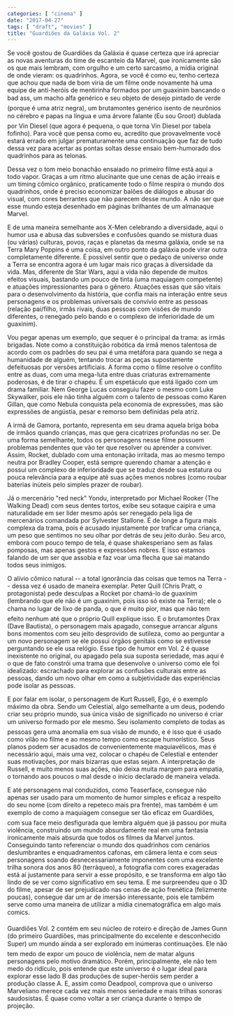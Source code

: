 ```yaml
---
categories: [ "cinema" ]
date: "2017-04-27"
tags: [ "draft", "movies" ]
title: "Guardiões da Galáxia Vol. 2"
---
```

Se você gostou de Guardiões da Galáxia é quase certeza que
irá apreciar as novas aventuras do time de escanteio da Marvel, que
ironicamente são os que mais lembram, com orgulho e um certo sarcasmo,
a mídia original de onde vieram: os quadrinhos. Agora, se você é
como eu, tenho certeza que achou que nada de bom viria de um filme onde
novamente há uma equipe de anti-heróis de mentirinha formados por um
guaxinim bancando o bad ass, um macho alfa genérico e seu objeto
de desejo pintado de verde (porque é uma atriz negra), um brutamontes
genérico isento de neurônios no cérebro e papas na língua e uma
árvore falante (Eu sou Groot) dublada por Vin Diesel (que agora
é pequena, o que torna Vin Diesel por tabela fofinho). Para você que
pensa como eu, acredito que provavelmente você estará errado em julgar
prematuramente uma continuação que faz de tudo dessa vez para acertar as
pontas soltas desse ensaio bem-humorado dos quadrinhos para as telonas.

Dessa vez o tom meio bonachão ensaiado no primeiro filme está aqui a
todo vapor. Graças a um ritmo alucinante que une cenas de ação irreais
e um timing cômico orgânico, praticamente todo o filme respira o mundo
dos quadrinhos, onde é preciso economizar balões de diálogos e abusar
do visual, com cores berrantes que não parecem desse mundo. A não ser
que esse mundo esteja desenhado em páginas brilhantes de um almanaque
Marvel.

E de uma maneira semelhante aos X-Men celebrando a diversidade, aqui o
humor usa e abusa das subversões e confusões quando se mistura duas
(ou várias) culturas, povos, raças e planetas da mesma galáxia,
onde se na Terra Mary Poppins é uma coisa, em outro ponto da galáxia
pode virar outra completamente diferente. É possível sentir que o
pedaço de universo onde a Terra se encontra agora é um lugar mais
rico graças à diversidade da vida. Mas, diferente de Star Wars,
aqui a vida não depende de muitos efeitos visuais, bastando um pouco
de tinta (uma maquiagem competente) e atuações impressionantes para
o gênero. Atuações essas que são vitais para o desenvolvimento da
história, que confia mais na interação entre seus personagens e os
problemas universais de convívio entre as pessoas (relação pai/filho,
irmãs rivais, duas pessoas com visões de mundo diferentes, o renegado
pelo bando e o complexo de inferioridade de um guaxinim).

Vou pegar apenas um exemplo, que sequer é o principal da trama: as irmãs
brigadas. Note como a constituição robótica da irmã menos talentosa de
acordo com os padrões do seu pai é uma metáfora para quando se nega a
humanidade de alguém, tentando trocar as peças supostamente defeituosas
por versões artificiais. A forma como o filme resolve o conflito entre
as duas, com uma mega-luta entre duas criaturas extremamente poderosas,
é de tirar o chapéu. É um espetáculo que está ligado com um drama
familiar. Nem George Lucas conseguiu fazer o mesmo com Luke Skywalker,
pois ele não tinha alguém com o talento de pessoas como Karen Gillan,
que como Nebula conquista pela economia de expressões, mas são
expressões de angústia, pesar e remorso bem definidas pela atriz.

A irmã de Gamora, portanto, representa em seu drama aquela briga boba
de irmãos quando crianças, mas que gera cicatrizes profundas no ser. De
uma forma semelhante, todos os personagens nesse filme possuem problemas
pendentes que vão ter que resolver ou aprender a conviver. Assim,
Rocket, dublado com uma entonação irritada, mas ao mesmo tempo neutra
por Bradley Cooper, está sempre querendo chamar a atenção e possui
um complexo de inferioridade que se traduz desde sua estatura ou pouca
relevância para a equipe até suas ações menos nobres (como roubar
baterias inúteis pelo simples prazer de roubar).

Já o mercenário "red neck" Yondu, interpretado por Michael Rooker
(The Walking Dead) com seus dentes tortos, exibe seu sotaque caipira
e uma naturalidade em ser líder mesmo após ser renegado pela liga de
mercenários comandada por Sylvester Stallone. É de longe a figura mais
complexa da trama, pois é acusado injustamente por traficar uma criança,
um peso que sentimos no seu olhar por detrás de seu jeito durão. Seu
arco, embora com pouco tempo de tela, é quase shakesperiano sem as falas
pomposas, mas apenas gestos e expressões nobres. E isso estamos falando
de um ser que assobia e faz voar uma flecha que sai matando todos seus
inimigos.

O alívio cômico natural -- a total ignorância das coisas que temos
na Terra -- dessa vez é usado de maneira exemplar. Peter Quill (Chris
Pratt, o protagonista) pede desculpas a Rocket por chamá-lo de guaxinim
(lembrando que ele não é um guaxinim, pois isso só existe na Terra);
ele o chama no lugar de lixo de panda, o que é muito pior, mas
que não tem efeito nenhum até que o próprio Quill explique isso. E o
brutamontes Drax (Dave Bautista), o personagem mais apagado, consegue
arrancar alguns bons momentos com seu jeito desprovido de sutileza,
como ao perguntar a um novo personagem se ele possui órgãos genitais
como se estivesse perguntando se ele usa relógio. Esse tipo de humor
em Vol. 2 é quase inexistente no original, ou apagado pela sua suposta
seriedade, mas aqui é o que de fato constrói uma trama que desenvolve o
universo como ele foi idealizado: escrachado para explorar as confusões
culturais entre as pessoas, dando um novo olhar em como a subjetividade
das experiências pode isolar as pessoas.

E por falar em isolar, o personagem de Kurt Russell, Ego, é o exemplo
máximo da obra. Sendo um Celestial, algo semelhante a um deus,
podendo criar seu próprio mundo, sua única visão de significado no
universo é criar um universo formado por ele mesmo. Seu isolamento
completo de todas as pessoas gera uma anomalia em sua visão de mundo,
e é isso que é usado como vilão no filme e ao mesmo tempo como
escape humorístico. Seus planos podem ser acusados de convenientemente
maquiavélicos, mas é necessário aqui, mais uma vez, colocar o chapéu
de Celestial e entender suas motivações, por mais bizarras que estas
sejam. A interpretação de Russell, e muito menos suas ações, não
deixa muita margem para empatia, o tornando aos poucos o mal desde o
início declarado de maneira velada.

E até personagens mal conduzidos, como Teaserface, consegue não apenas
ser usado para um momento de humor simples e eficaz a respeito do seu nome
(com direito a repeteco mais pra frente), mas também é um exemplo de
como a maquiagem consegue ser tão eficaz em Guardiões, com sua face
meio desfigurada que lembra alguém que já passou por muita violência,
construindo um mundo absurdamente real em uma fantasia ironicamente
mais absurda que todos os filmes da Marvel juntos. Conseguindo tanto
referenciar o mundo dos quadrinhos com cenários deslumbrantes e
enquadramentos cafonas, em câmera lenta e com seus personagens soando
desnecessariamente imponentes com uma excelente trilha sonora dos anos
80 (terráqueo), a fotografia com cores exageradas está aí justamente
para servir a esse propósito, e se transforma em algo tão lindo de se
ver como significativo em seu tema. E me surpreendeu que o 3D do filme,
apesar de ser prejudicado nas cenas de ação frenética (felizmente
poucas), consegue dar um ar de imersão interessante, pois ele também
serve como uma maneira de utilizar a mídia cinematográfica em algo
mais comics.

Guardiões Vol. 2 contém em seu núcleo de roteiro e direção de
James Gunn (do primeiro Guardiões, mas principalmente do excelente
e desconhecido Super) um mundo ainda a ser explorado em inúmeras
continuações. Ele não tem medo de expor um pouco de violência, nem de
matar alguns personagens pelo motivo dramático. Porém, principalmente,
ele não tem medo do ridículo, pois entende que este universo é o
lugar ideal para explorar esse lado B das produções de super-heróis
sem perder a produção classe A. E, assim como Deadpool, comprova que o
universo Marveliano merece cada vez mais menos seriedade e mais trilhas
sonoras saudosistas. É quase como voltar a ser criança durante o tempo
de projeção.
